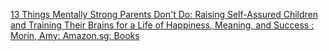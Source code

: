 

[13 Things Mentally Strong Parents Don't Do: Raising Self-Assured Children and Training Their Brains for a Life of Happiness, Meaning, and Success : Morin, Amy: Amazon.sg: Books](https://www.amazon.sg/Things-Mentally-Strong-Parents-Dont/dp/0062565753/ref=sr_1_6?crid=3THGQDRCX4U0Y&dib=eyJ2IjoiMSJ9.BO5L6iz2cJu5pX5BbBY0-Jx0CIsECCuTjLzhjfpyFBmUKcqQDWxWlNJ482EyjPVoOZl7jWwHnyRTcd5hDGkP-aMONKMsol3M9vdc-pisuGQA6kpdA6FuI-8q2ULCScOMYsNnRjI-lnSrPonm6k4m5tS9kC2NpFt16WktIFbeEAmVfvtYAHkCRdB3-_rXNtXki-upaid9qzcEw0bAlzD-dGvf0yMIibBZwDytdJtQaOE._UZkGRVNq1FHW88Vrl3QazkyfQH3-Z9TZBC_u2bDwwk&dib_tag=se&keywords=mental+strong+kids&qid=1734304672&s=books&sprefix=mental+strong+kids%2Cstripbooks%2C321&sr=1-6)

